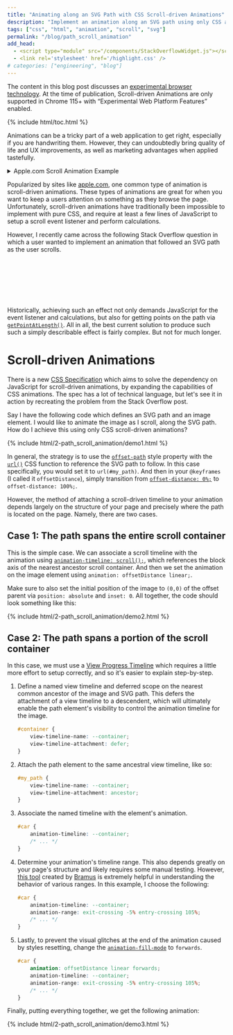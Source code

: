 ```yaml
---
title: "Animating along an SVG Path with CSS Scroll-driven Animations"
description: "Implement an animation along an SVG path using only CSS and Scroll-driven Animations."
tags: ["css", "html", "animation", "scroll", "svg"]
permalink: "/blog/path_scroll_animation"
add_head:
  - <script type="module" src="/components/StackOverflowWidget.js"></script>
  - <link rel='stylesheet' href='/highlight.css' />
# categories: ["engineering", "blog"]
---
```


<style>
    stack-overflow-widget {
        display: block;
        min-height: 95px;
        box-sizing: content-box;
    }
</style>

<p class="warning" id="compat-warning">The content in this blog post discusses an <a href="https://developer.mozilla.org/en-US/docs/MDN/Writing_guidelines/Experimental_deprecated_obsolete#experimental">experimental browser technology</a>. At the time of publication, Scroll-driven Animations are only supported in Chrome 115+ with “Experimental Web Platform Features” enabled.</p>

<script>
    const scrollFunctionSupported = CSS.supports("animation-timeline", "scroll()");
    window["compat-warning"].innerHTML += scrollFunctionSupported
        ? " Your current browser <b>supports</b> Scroll-driven Animations."
        : " Your current browser <b>does not</b> support Scroll-driven Animations. The demos below will not work."
</script>

{% include html/toc.html %}

<!-- excerpt-start -->

Animations can be a tricky part of a web application to get right, especially if you are handwriting them. However, they can undoubtedly bring quality of life and UX improvements, as well as marketing advantages when applied tastefully.

<!-- excerpt-end -->

<div>
<details markdown="0" style="margin-bottom: 10px;">
    <summary>Apple.com Scroll Animation Example</summary>
    <figure>
        <picture>
            <source srcset="/resources/blog/2-path_scroll_animation/apple_scroll_animation.avif" type="image/avif" width="100%">
            <source srcset="/resources/blog/2-path_scroll_animation/apple_scroll_animation.webp" type="image/webp" width="100%">
            <img src="/resources/blog/2-path_scroll_animation/apple_scroll_animation.gif" width="600" height="323" loading="lazy">
        </picture>
        <figcaption>The 2022 MacBook Pro product page showing a scroll-driven animation.</figcaption>
    </figure>
</details>

Popularized by sites like <a href="https://www.apple.com/">apple.com</a>, one common type of animation is scroll-driven animations. These types of animations are great for when you want to keep a users attention on something as they browse the page. Unfortunately, scroll-driven animations have traditionally been impossible to implement with pure CSS, and require at least a few lines of JavaScript to setup a scroll event listener and perform calculations.

</div>

However, I recently came across the following Stack Overflow question in which a user wanted to implement an animation that followed an SVG path as the user scrolls.

<stack-overflow-widget data-href="https://api.stackexchange.com/2.3/questions/76293013?&site=stackoverflow"></stack-overflow-widget>

Historically, achieving such an effect not only demands JavaScript for the event listener and calculations, but also for getting points on the path via [`getPointAtLength()`](https://developer.mozilla.org/en-US/docs/Web/API/SVGGeometryElement/getPointAtLength). All in all, the best current solution to produce such such a simply describable effect is fairly complex. But not for much longer.

# Scroll-driven Animations

There is a new [CSS Specification](https://www.w3.org/TR/scroll-animations-1/) which aims to solve the dependency on JavaScript for scroll-driven animations, by expanding the capabilities of CSS animations. The spec has a lot of technical language, but let's see it in action by recreating the problem from the Stack Overflow post.

Say I have the following code which defines an SVG path and an image element. I would like to animate the image as I scroll, along the SVG path. How do I achieve this using only CSS scroll-driven animations?

{% include html/2-path_scroll_animation/demo1.html %}

In general, the strategy is to use the [`offset-path`](https://developer.mozilla.org/en-US/docs/Web/CSS/offset-path) style property with the [`url()`](https://developer.mozilla.org/en-US/docs/Web/CSS/url) CSS function to reference the SVG path to follow. In this case specifically, you would set it to `url(#my_path)`. And then in your `@keyframes` (I called it `offsetDistance`), simply transition from [`offset-distance: 0%;`](https://developer.mozilla.org/en-US/docs/Web/CSS/offset-distance) to `offset-distance: 100%;`.

However, the method of attaching a scroll-driven timeline to your animation depends largely on the structure of your page and precisely where the path is located on the page. Namely, there are two cases.

## Case 1: The path spans the entire scroll container

This is the simple case. We can associate a scroll timeline with the animation using [`animation-timeline: scroll();`](https://developer.mozilla.org/en-US/docs/Web/CSS/animation-timeline/scroll), which references the block axis of the nearest ancestor scroll container. And then we set the animation on the image element using `animation: offsetDistance linear;`.

Make sure to also set the initial position of the image to `(0,0)` of the offset parent via `position: absolute` and `inset: 0`. All together, the code should look something like this:

{% include html/2-path_scroll_animation/demo2.html %}

## Case 2: The path spans a portion of the scroll container

In this case, we must use a [View Progress Timeline](https://www.w3.org/TR/scroll-animations-1/#view-timelines) which requires a little more effort to setup correctly, and so it's easier to explain step-by-step.

1.  Define a named view timeline and deferred scope on the nearest common ancestor of the image and SVG path. This defers the attachment of a view timeline to a descendent, which will ultimately enable the path element's visibility to control the animation timeline for the image.

    ```css
    #container {
        view-timeline-name: --container;
        view-timeline-attachment: defer;
    }
    ```

2.  Attach the path element to the same ancestral view timeline, like so:

    ```css
    #my_path {
        view-timeline-name: --container;
        view-timeline-attachment: ancestor;
    }
    ```

3.  Associate the named timeline with the element's animation.

    ```css
    #car {
        animation-timeline: --container;
        /* ... */
    }
    ```

4.  Determine your animation's timeline range. This also depends greatly on your page's structure and likely requires some manual testing. However, [this tool](https://scroll-driven-animations.style/tools/view-timeline/ranges/) created by [Bramus](https://twitter.com/bramus) is extremely helpful in understanding the behavior of various ranges. In this example, I choose the following:

    ```css
    #car {
        animation-timeline: --container;
        animation-range: exit-crossing -5% entry-crossing 105%;
        /* ... */
    }
    ```

5.  Lastly, to prevent the visual glitches at the end of the animation caused by styles resetting, change the [`animation-fill-mode`](https://developer.mozilla.org/en-US/docs/Web/CSS/animation-fill-mode) to `forwards`.

    ```css
    #car {
        animation: offsetDistance linear forwards;
        animation-timeline: --container;
        animation-range: exit-crossing -5% entry-crossing 105%;
        /* ... */
    }
    ```

Finally, putting everything together, we get the following animation:

{% include html/2-path_scroll_animation/demo3.html %}
